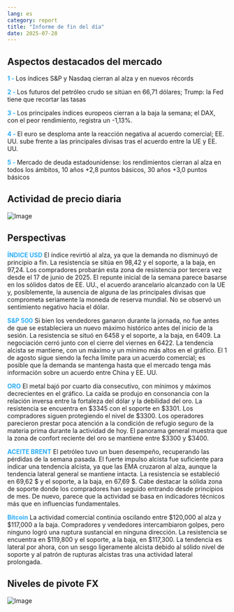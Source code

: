 ```yaml
---
lang: es
category: report
title: "Informe de fin del día"
date: 2025-07-28
---
```



<h2>Aspectos destacados del mercado</h2>
<strong style="color: #2caef7;">1 - </strong> Los índices S&P y Nasdaq cierran al alza y en nuevos récords

<strong style="color: #2caef7;">2 - </strong> Los futuros del petróleo crudo se sitúan en 66,71 dólares; Trump: la Fed tiene que recortar las tasas

<strong style="color: #2caef7;">3 - </strong> Los principales índices europeos cierran a la baja la semana; el DAX, con el peor rendimiento, registra un -1,13%.

<strong style="color: #2caef7;">4 - </strong> El euro se desploma ante la reacción negativa al acuerdo comercial; EE. UU. sube frente a las principales divisas tras el acuerdo entre la UE y EE. UU.

<strong style="color: #2caef7;">5 - </strong> Mercado de deuda estadounidense: los rendimientos cierran al alza en todos los ámbitos, 10 años +2,8 puntos básicos, 30 años +3,0 puntos básicos



<h2>Actividad de precio diaria</h2>
<img src="https://markleighedu.github.io/img/Jul-2025/28-Jul-2025/price.jpg" alt="Image"/>

<h2>Perspectivas</h2>
<strong style="color: #2caef7;">ÍNDICE USD</strong> El índice revirtió al alza, ya que la demanda no disminuyó de principio a fin. La resistencia se sitúa en 98,42 y el soporte, a la baja, en 97,24. Los compradores probarán esta zona de resistencia por tercera vez desde el 17 de junio de 2025. El repunte inicial de la semana parece basarse en los sólidos datos de EE. UU., el acuerdo arancelario alcanzado con la UE y, posiblemente, la ausencia de alguna de las principales divisas que comprometa seriamente la moneda de reserva mundial. No se observó un sentimiento negativo hacia el dólar.

<strong style="color: #2caef7;">S&P 500</strong> Si bien los vendedores ganaron durante la jornada, no fue antes de que se estableciera un nuevo máximo histórico antes del inicio de la sesión. La resistencia se situó en 6458 y el soporte, a la baja, en 6409. La negociación cerró junto con el cierre del viernes en 6422. La tendencia alcista se mantiene, con un máximo y un mínimo más altos en el gráfico. El 1 de agosto sigue siendo la fecha límite para un acuerdo comercial; es posible que la demanda se mantenga hasta que el mercado tenga más información sobre un acuerdo entre China y EE. UU.

<strong style="color: #2caef7;">ORO</strong> El metal bajó por cuarto día consecutivo, con mínimos y máximos decrecientes en el gráfico. La caída se produjo en consonancia con la relación inversa entre la fortaleza del dólar y la debilidad del oro. La resistencia se encuentra en $3345 con el soporte en $3301. Los compradores siguen protegiendo el nivel de $3300. Los operadores parecieron prestar poca atención a la condición de refugio seguro de la materia prima durante la actividad de hoy. El panorama general muestra que la zona de confort reciente del oro se mantiene entre $3300 y $3400.

<strong style="color: #2caef7;">ACEITE BRENT</strong> El petróleo tuvo un buen desempeño, recuperando las pérdidas de la semana pasada. El fuerte impulso alcista fue suficiente para indicar una tendencia alcista, ya que las EMA cruzaron al alza, aunque la tendencia lateral general se mantiene intacta. La resistencia se estableció en 69,62 $ y el soporte, a la baja, en 67,69 $. Cabe destacar la sólida zona de soporte donde los compradores han seguido entrando desde principios de mes. De nuevo, parece que la actividad se basa en indicadores técnicos más que en influencias fundamentales.

<strong style="color: #2caef7;">Bitcoin</strong> La actividad comercial continúa oscilando entre $120,000 al alza y $117,000 a la baja. Compradores y vendedores intercambiaron golpes, pero ninguno logró una ruptura sustancial en ninguna dirección. La resistencia se encuentra en $119,800 y el soporte, a la baja, en $117,300. La tendencia es lateral por ahora, con un sesgo ligeramente alcista debido al sólido nivel de soporte y al patrón de rupturas alcistas tras una actividad lateral prolongada.



<h2>Niveles de pivote FX</h2>
<img src="https://markleighedu.github.io/img/Jul-2025/28-Jul-2025/pivot.jpg" alt="Image"/>